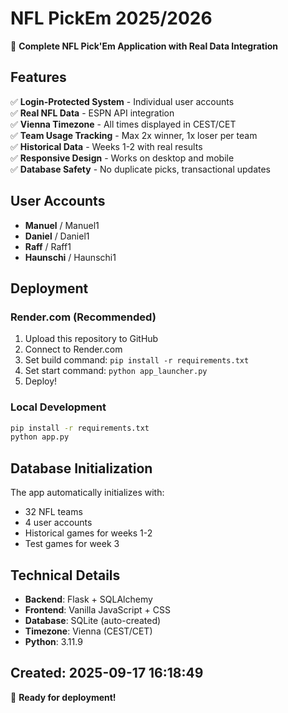 # NFL PickEm 2025/2026

🏈 **Complete NFL Pick'Em Application with Real Data Integration**

## Features

✅ **Login-Protected System** - Individual user accounts  
✅ **Real NFL Data** - ESPN API integration  
✅ **Vienna Timezone** - All times displayed in CEST/CET  
✅ **Team Usage Tracking** - Max 2x winner, 1x loser per team  
✅ **Historical Data** - Weeks 1-2 with real results  
✅ **Responsive Design** - Works on desktop and mobile  
✅ **Database Safety** - No duplicate picks, transactional updates  

## User Accounts

- **Manuel** / Manuel1
- **Daniel** / Daniel1  
- **Raff** / Raff1
- **Haunschi** / Haunschi1

## Deployment

### Render.com (Recommended)

1. Upload this repository to GitHub
2. Connect to Render.com
3. Set build command: `pip install -r requirements.txt`
4. Set start command: `python app_launcher.py`
5. Deploy!

### Local Development

```bash
pip install -r requirements.txt
python app.py
```

## Database Initialization

The app automatically initializes with:
- 32 NFL teams
- 4 user accounts  
- Historical games for weeks 1-2
- Test games for week 3

## Technical Details

- **Backend**: Flask + SQLAlchemy
- **Frontend**: Vanilla JavaScript + CSS
- **Database**: SQLite (auto-created)
- **Timezone**: Vienna (CEST/CET)
- **Python**: 3.11.9

## Created: 2025-09-17 16:18:49

🎉 **Ready for deployment!**
